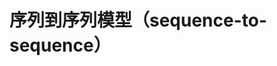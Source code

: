

<!--
 * @version:
 * @Author:  StevenJokess（蔡舒起） https://github.com/StevenJokess
 * @Date: 2023-11-03 09:05:19
 * @LastEditors:  StevenJokess（蔡舒起） https://github.com/StevenJokess
 * @LastEditTime: 2023-11-03 09:05:28
 * @Description:
 * @Help me: make friends by a867907127@gmail.com and help me get some “foreign” things or service I need in life; 如有帮助，请资助，失业3年了。![支付宝收款码](https://github.com/StevenJokess/d2rl/blob/master/img/%E6%94%B6.jpg)
 * @TODO::
 * @Reference:
-->
# 序列到序列模型（sequence-to-sequence）

